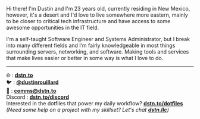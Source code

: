 Hi there! I'm Dustin and I'm 23 years old, currently residing in New Mexico, however, it's a desert and I'd love to live somewhere more eastern, mainly to be closer to critical tech infrastructure and have access to some awesome opportunities in the IT field.

I'm a self-taught Software Engineer and Systems Administrator, but I break into many different fields and I’m fairly knowledgeable in most things surrounding servers, networking, and software. Making tools and services that make lives easier or better in some way is what I love to do.
___

🌐 : [**dstn.to**](https://dstn.to) \
🐦 : [**@dustinrouillard**](https://dstn.to/twitter) \
📧 : [**comms@dstn.to**](mailto://comms@dstn.to) \
Discord : [**dstn.to/discord**](https://dstn.to/discord) \
Interested in the dotfiles that power my daily workflow? [**dstn.to/dotfiles**](https://dstn.to/dotfiles) \
*(Need some help on a project with my skillset? Let's chat **[dstn.llc](https://dstn.llc)**)*

